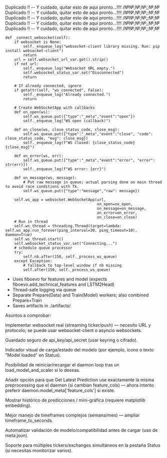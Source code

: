  Duplicado !! --  Y cuidado, quitar esto de aqui pronto...!!!! /№№;№;№;;№;№
  Duplicado !! --  Y cuidado, quitar esto de aqui pronto...!!!! /№№;№;№;;№;№
   Duplicado !! --  Y cuidado, quitar esto de aqui pronto...!!!! /№№;№;№;;№;№
    Duplicado !! --  Y cuidado, quitar esto de aqui pronto...!!!! /№№;№;№;;№;№
     Duplicado !! --  Y cuidado, quitar esto de aqui pronto...!!!! /№№;№;№;;№;№

    def _connect_websocket(self):
        if websocket is None:
            self._enqueue_log("websocket-client library missing. Run: pip install websocket-client")
            return
        url = self.websocket_url_var.get().strip()
        if not url:
            self._enqueue_log("Websocket URL empty.")
            self.websocket_status_var.set("Disconnected")
            return

        # If already connected, ignore
        if getattr(self, "ws_connected", False):
            self._enqueue_log("Already connected.")
            return

        # Create WebSocketApp with callbacks
        def on_open(ws):
            self.ws_queue.put({"type":"_meta","event":"open"})
            self._enqueue_log("WS open (callback)")

        def on_close(ws, close_status_code, close_msg):
            self.ws_queue.put({"type":"_meta","event":"close", "code": close_status_code, "msg": close_msg})
            self._enqueue_log(f"WS closed: {close_status_code} {close_msg}")

        def on_error(ws, err):
            self.ws_queue.put({"type":"_meta","event":"error", "error": str(err)})
            self._enqueue_log(f"WS error: {err}")

        def on_message(ws, message):
            # Put raw message in queue; actual parsing done on main thread to avoid race conditions with Tk.
            self.ws_queue.put({"type":"message","raw": message})

        self.ws_app = websocket.WebSocketApp(url,
                                             on_open=on_open,
                                             on_message=on_message,
                                             on_error=on_error,
                                             on_close=on_close)
        # Run in thread
        self.ws_thread = threading.Thread(target=lambda: self.ws_app.run_forever(ping_interval=30, ping_timeout=10), daemon=True)
        self.ws_thread.start()
        self.websocket_status_var.set("Connecting...")
        # schedule queue processor
        try:
            self.nb.after(150, self._process_ws_queue)
        except Exception:
            # fallback to top-level window if nb missing
            self.after(150, self._process_ws_queue)


- Uses fiboevo for features and model (expects fiboevo.add_technical_features and LSTM2Head)
- Thread-safe logging via queue
- Separate Prepare(Data) and Train(Model) workers; also combined Prepare+Train
- Saves artifacts in ./artifacts/

 Asuntos a comprobar:

Implementar websocket real (streaming ticker/push) — necesito URL y protocolo; se puede usar websocket-client o asyncio websockets.

Guardado seguro de api_key/api_secret (usar keyring o cifrado).

Indicador visual de carga/estado del modelo (por ejemplo, icono o texto "Model loaded" en Status).

Posibilidad de reiniciar/recargar el daemon loop tras un load_model_and_scaler si lo deseas.

Añadir opción para que Get Latest Prediction use exactamente la misma preprocessing que el daemon (si cambian feature_cols) — ahora intento preferir daemon.model_meta['feature_cols'] si existe.

Mostrar histórico de predicciones / mini-gráfica (requiere matplotlib embedding).

Mejor manejo de timeframes complejos (semana/mes) — ampliar timeframe_to_seconds.

Automatizar validación de modelo/compatibilidad antes de cargar (uso de meta.json).

Soporte para múltiples tickers/exchanges simultáneos en la pestaña Status (si necesitas monitorizar varios).